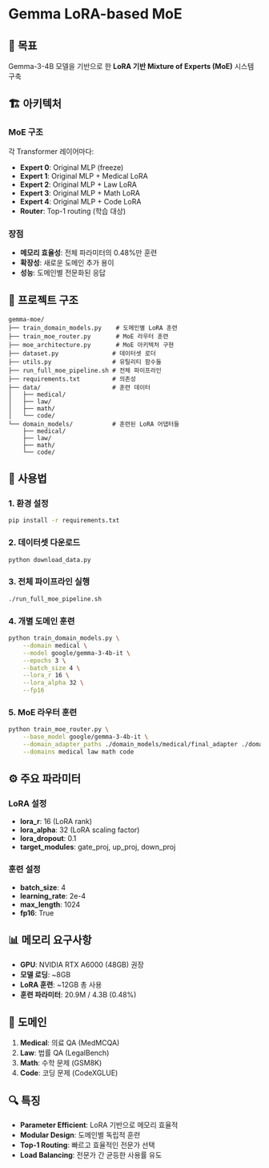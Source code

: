 # Gemma LoRA-based MoE

## 🎯 목표
Gemma-3-4B 모델을 기반으로 한 **LoRA 기반 Mixture of Experts (MoE)** 시스템 구축

## 🏗️ 아키텍처

### MoE 구조
각 Transformer 레이어마다:
- **Expert 0**: Original MLP (freeze)
- **Expert 1**: Original MLP + Medical LoRA
- **Expert 2**: Original MLP + Law LoRA  
- **Expert 3**: Original MLP + Math LoRA
- **Expert 4**: Original MLP + Code LoRA
- **Router**: Top-1 routing (학습 대상)

### 장점
- **메모리 효율성**: 전체 파라미터의 0.48%만 훈련
- **확장성**: 새로운 도메인 추가 용이
- **성능**: 도메인별 전문화된 응답

## 📁 프로젝트 구조

```
gemma-moe/
├── train_domain_models.py    # 도메인별 LoRA 훈련
├── train_moe_router.py       # MoE 라우터 훈련  
├── moe_architecture.py       # MoE 아키텍처 구현
├── dataset.py               # 데이터셋 로더
├── utils.py                 # 유틸리티 함수들
├── run_full_moe_pipeline.sh # 전체 파이프라인
├── requirements.txt         # 의존성
├── data/                    # 훈련 데이터
│   ├── medical/
│   ├── law/
│   ├── math/
│   └── code/
└── domain_models/           # 훈련된 LoRA 어댑터들
    ├── medical/
    ├── law/
    ├── math/
    └── code/
```

## 🚀 사용법

### 1. 환경 설정
```bash
pip install -r requirements.txt
```

### 2. 데이터셋 다운로드
```bash
python download_data.py
```

### 3. 전체 파이프라인 실행
```bash
./run_full_moe_pipeline.sh
```

### 4. 개별 도메인 훈련
```bash
python train_domain_models.py \
    --domain medical \
    --model google/gemma-3-4b-it \
    --epochs 3 \
    --batch_size 4 \
    --lora_r 16 \
    --lora_alpha 32 \
    --fp16
```

### 5. MoE 라우터 훈련
```bash
python train_moe_router.py \
    --base_model google/gemma-3-4b-it \
    --domain_adapter_paths ./domain_models/medical/final_adapter ./domain_models/law/final_adapter ./domain_models/math/final_adapter ./domain_models/code/final_adapter \
    --domains medical law math code
```

## ⚙️ 주요 파라미터

### LoRA 설정
- **lora_r**: 16 (LoRA rank)
- **lora_alpha**: 32 (LoRA scaling factor)
- **lora_dropout**: 0.1
- **target_modules**: gate_proj, up_proj, down_proj

### 훈련 설정
- **batch_size**: 4
- **learning_rate**: 2e-4
- **max_length**: 1024
- **fp16**: True

## 📊 메모리 요구사항
- **GPU**: NVIDIA RTX A6000 (48GB) 권장
- **모델 로딩**: ~8GB
- **LoRA 훈련**: ~12GB 총 사용
- **훈련 파라미터**: 20.9M / 4.3B (0.48%)

## 🎯 도메인
1. **Medical**: 의료 QA (MedMCQA)
2. **Law**: 법률 QA (LegalBench)
3. **Math**: 수학 문제 (GSM8K)
4. **Code**: 코딩 문제 (CodeXGLUE)

## 🔍 특징
- **Parameter Efficient**: LoRA 기반으로 메모리 효율적
- **Modular Design**: 도메인별 독립적 훈련
- **Top-1 Routing**: 빠르고 효율적인 전문가 선택
- **Load Balancing**: 전문가 간 균등한 사용률 유도